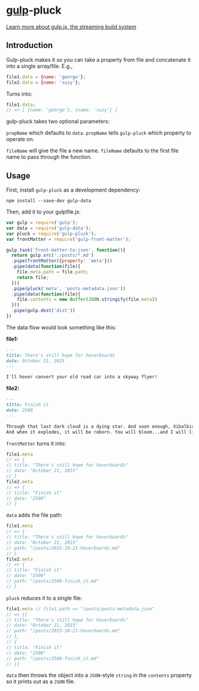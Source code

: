 # [gulp](https://github.com/wearefractal/gulp)-pluck

[Learn more about gulp.js, the streaming build system](http://gulpjs.com)

## Introduction

Gulp-pluck makes it so you can take a property from file and concatenate it into a single array/file. E.g.,

```javascript
file1.data = {name: 'george'};
file2.data = {name: 'suzy'};
```

Turns into:

```javascript
file1.data;
// => [ {name: 'george'}, {name: 'suzy'} ]
```

gulp-pluck takes two optional parameters:

`propName` which defaults to `data`. `propName` tells `gulp-pluck` which property to operate on.

`fileName` will give the file a new name. `fileName` defaults to the first file name to pass through the function.

## Usage

First, install `gulp-pluck` as a development dependency:

    npm install --save-dev gulp-data

Then, add it to your gulpfile.js:

```javascript
var gulp = require('gulp');
var data = require('gulp-data');
var pluck = require('gulp-pluck');
var frontMatter = require('gulp-front-matter');

gulp.task('front-matter-to-json', function(){
  return gulp.src('./posts/*.md')
  .pipe(frontMatter({property: 'meta'}))
  .pipe(data(function(file){
    file.meta.path = file.path;
    return file;
  }))
  .pipe(pluck('meta', 'posts-metadata.json'))
  .pipe(data(function(file){
    file.contents = new Buffer(JSON.stringify(file.meta))
  }))
  .pipe(gulp.dest('dist'))
})
```

The data flow would look something like this:

**file1:**

```markdown
---
title: There's still hope for hoverboards
date: October 21, 2015
---

I'll hover convert your old road car into a skyway flyer!
```

**file2:**

```markdown
---
title: Finish it
date: 2500
---

Through that last dark cloud is a dying star. And soon enough, Xibalbia will die.
And when it explodes, it will be reborn. You will bloom...and I will live.
```

`frontMatter` turns it into:

```javascript
file1.meta
// => {
// title: "There's still hope for hoverboards"
// date: "October 21, 2015"
// }
file2.meta 
// => {
// title: "Finish it"
// date: "2500"
// }
```

`data` adds the file path:

```javascript
file1.meta
// => {
// title: "There's still hope for hoverboards"
// date: "October 21, 2015"
// path: "/posts/2015-10-21-hoverboards.md"
// }
file2.meta 
// => {
// title: "Finish it"
// date: "2500"
// path: "/posts/2500-finish_it.md"
// }
```

`pluck` reduces it to a single file:

```javascript
file1.meta // file1.path => "/posts/posts-metadata.json"
// => [{
// title: "There's still hope for hoverboards"
// date: "October 21, 2015"
// path: "/posts/2015-10-21-hoverboards.md"
// },
// {
// title: "Finish it"
// date: "2500"
// path: "/posts/2500-finish_it.md"
// }]
```

`data` then throws the object into a `JSON`-style `string` in the `contents` property so it prints out as a `JSON` file.
